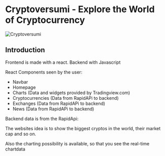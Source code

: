 # Cryptoversumi - Explore the World of Cryptocurrency

![Cryptoversumi](https://i.ibb.co/s59mtSp/crypto.png)
## Introduction
Frontend is made with a react.
Backend with Javascript

React Components seen by the user:
- Navbar 
- Homepage 
- Charts (Data and widgets provided by Tradingview.com)
- Cryptocurrencies (Data from RapidAPi to backend)
- Exchanges (Data from RapidAPi to backend)
- News (Data from RapidAPi to backend)

Backend data is from the RapidApi:

The websites idea is to show the biggest cryptos in the world, their market cap and so on.

Also the charting possibility is available, so that you see the real-time chartdata 

